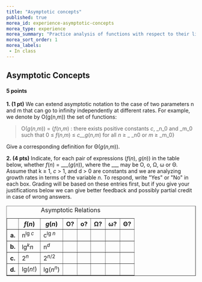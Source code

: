 ```yaml
---
title: "Asymptotic concepts"
published: true
morea_id: experience-asymptotic-concepts
morea_type: experience
morea_summary: "Practice analysis of functions with respect to their limiting behavior"
morea_sort_order: 1
morea_labels:
 - In class
---
```


## Asymptotic Concepts

#### 5 points

**1\. (1 pt)** We can extend asymptotic notation to the case of two parameters n and m that can go to infinity independently at different rates. For example, we denote by O(g(n,m)) the set of functions:

> O(_g_(_n_,_m_)) = {_f_(_n_,_m_) : there exists positive constants _c_, _n_0
and _m_0 such that 0 ≤ _f_(_n_,_m_) ≤ _c__g_(_n_,_m_) for all _n_ ≥ _ _n0 or
_m_ ≥ _m_0}

Give a corresponding definition for Θ(_g_(_n_,_m_)).

**2\. (4 pts)** Indicate, for each pair of expressions (_f_(_n_), _g_(_n_)) in the table below, whether _f_(_n_) = ___(_g_(_n_)), where the ___ may be O, o, Ω, ω or Θ. Assume that k ≥ 1, _c_ > 1, and d > 0 are constants and we are analyzing growth rates in terms of the variable _n_. To respond, write "Yes" or "No" in each box. Grading will be based on these entries first, but if you give your justifications below we can give better feedback and possibly partial credit in case of wrong answers. 


<table width="100%" border="1">
  <caption>
    Asymptotic Relations
  </caption>
  <tbody><tr>
    <th scope="col">&nbsp;</th>
    <th scope="col"><i>f</i>(<i>n</i>)</th>
    <th scope="col"><i>g</i>(<i>n</i>)</th>
    <th scope="col">O?</th>
    <th scope="col">o?</th>
    <th scope="col">&#937;?</th>
    <th scope="col">&#969;?</th>
    <th scope="col">&#920;?</th>
  </tr>
  <tr>
    <th scope="row">a.</th>
    <td>n<sup>lg <i>c</i></sup></td>
    <td>c<sup>lg <i>n</i></sup></td>
    <td><strong>&nbsp;</strong></td>
    <td><strong>&nbsp;</strong></td>
    <td><strong>&nbsp;</strong></td>
    <td><strong>&nbsp;</strong></td>
    <td><strong>&nbsp;</strong></td>
  </tr>
  <tr>
    <th scope="row">b.</th>
    <td>lg<sup><i>k</i></sup><i>n</i></td>
    <td>n<sup><i>d</i></sup></td>
    <td><strong>&nbsp;</strong></td>
    <td><strong>&nbsp;</strong></td>
    <td><strong>&nbsp;</strong></td>
    <td><strong>&nbsp;</strong></td>
    <td><strong>&nbsp;</strong></td>
  </tr>
  <tr>
    <th scope="row">c.</th>
    <td>2<sup><i>n</i></sup></td>
    <td>2<sup><i>n</i>/2</sup></td>
    <td><strong>&nbsp;</strong></td>
    <td><strong>&nbsp;</strong></td>
    <td><strong>&nbsp;</strong></td>
    <td><strong>&nbsp;</strong></td>
    <td><strong>&nbsp;</strong></td>
  </tr>
  <tr>
    <th scope="row">d.</th>
    <td>lg(<i>n</i>!)</td>
    <td>lg(<i>n</i><sup><i>n</i></sup>)</td>
    <td><strong>&nbsp;</strong></td>
    <td><strong>&nbsp;</strong></td>
    <td><strong>&nbsp;</strong></td>
    <td><strong>&nbsp;</strong></td>
    <td><strong>&nbsp;</strong></td>
  </tr>
</tbody></table>


